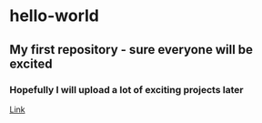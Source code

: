 # hello-world
## My first repository - sure everyone will be excited
### Hopefully I will upload a lot of exciting projects later
[Link](Hello.md)
